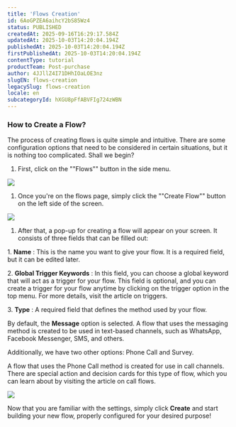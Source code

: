 ```yaml
---
title: 'Flows Creation'
id: 6AoGPZEA6aihcY2bS85Wz4
status: PUBLISHED
createdAt: 2025-09-16T16:29:17.584Z
updatedAt: 2025-10-03T14:20:04.194Z
publishedAt: 2025-10-03T14:20:04.194Z
firstPublishedAt: 2025-10-03T14:20:04.194Z
contentType: tutorial
productTeam: Post-purchase
author: 4JJllZ4I71DHhIOaLOE3nz
slugEN: flows-creation
legacySlug: flows-creation
locale: en
subcategoryId: hXGU8pFfABVFIg724zWBN
---
```


### How to Create a Flow?
The process of creating flows is quite simple and intuitive. There are some configuration options that need to be considered in certain situations, but it is nothing too complicated. Shall we begin?
  1. First, click on the ""Flows"" button in the side menu.

![](https://cdn.statically.io/gh/vtexdocs/help-center-content/refs/heads/main/docs/en/tutorials/weni-by-vtex/flows/flows-creation_1.png)

  1. Once you're on the flows page, simply click the ""Create Flow"" button on the left side of the screen.

![](https://cdn.statically.io/gh/vtexdocs/help-center-content/refs/heads/main/docs/en/tutorials/weni-by-vtex/flows/flows-creation_2.png)

  1. After that, a pop-up for creating a flow will appear on your screen. It consists of three fields that can be filled out:

1\. **Name** : This is the name you want to give your flow. It is a required field, but it can be edited later.

2\. **Global Trigger Keywords** : In this field, you can choose a global keyword that will act as a trigger for your flow. This field is optional, and you can create a trigger for your flow anytime by clicking on the trigger option in the top menu. For more details, visit the article on triggers.

3\. **Type** : A required field that defines the method used by your flow.

By default, the **Message** option is selected. A flow that uses the messaging method is created to be used in text-based channels, such as WhatsApp, Facebook Messenger, SMS, and others.

Additionally, we have two other options: Phone Call and Survey.

A flow that uses the Phone Call method is created for use in call channels. There are special action and decision cards for this type of flow, which you can learn about by visiting the article on call flows.

![](https://cdn.statically.io/gh/vtexdocs/help-center-content/refs/heads/main/docs/en/tutorials/weni-by-vtex/flows/flows-creation_3.png)

Now that you are familiar with the settings, simply click **Create** and start building your new flow, properly configured for your desired purpose!
